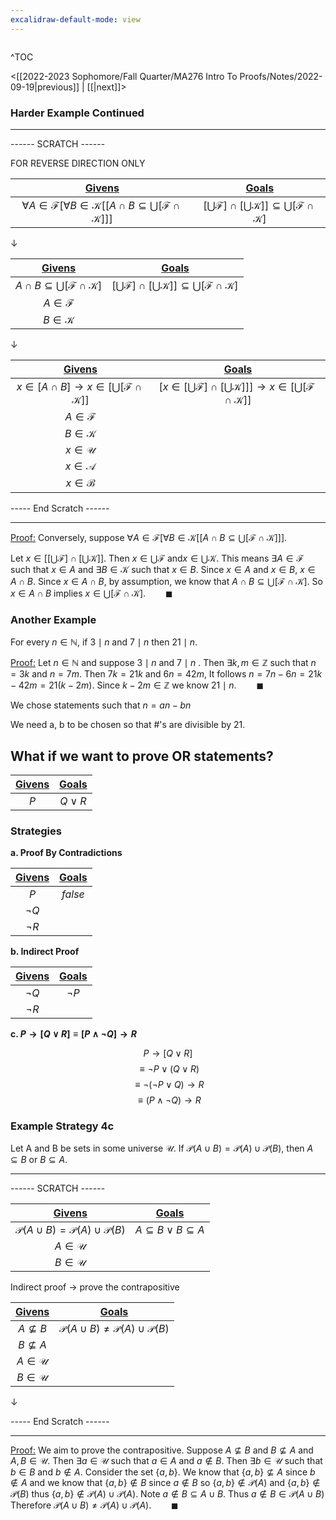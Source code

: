 ```yaml
---
excalidraw-default-mode: view
---
```



```toc

```

^TOC

<[[2022-2023 Sophomore/Fall Quarter/MA276 Intro To Proofs/Notes/2022-09-19|previous]] | [[|next]]>

### Harder Example Continued

---
------ SCRATCH ------

FOR REVERSE DIRECTION ONLY

|<u>Givens</u>|<u>Goals</u>|
| :---: | :---: |
|$\forall A \in \mathcal{F}[\forall B \in \mathcal{K}[[A\cap B \subseteq \bigcup[\mathcal{F}\cap\mathcal{K}]]]$|$[\bigcup \mathcal{F}]\cap [\bigcup\mathcal{K}]]\subseteq \bigcup[\mathcal{F}\cap\mathcal{K}]$|

$\downarrow$

|<u>Givens</u>|<u>Goals</u>|
| :---: | :---: |
|$A\cap B \subseteq \bigcup[\mathcal{F}\cap\mathcal{K}]$|$[\bigcup \mathcal{F}]\cap [\bigcup\mathcal{K}]]\subseteq \bigcup[\mathcal{F}\cap\mathcal{K}]$|
|$A \in \mathcal{F}$||
|$B \in \mathcal{K}$||

$\downarrow$

|<u>Givens</u>|<u>Goals</u>|
| :---: | :---: |
|$x \in [A\cap B] \to x \in [\bigcup[\mathcal{F}\cap\mathcal{K}]]$|$[x \in [\bigcup \mathcal{F}]\cap [\bigcup\mathcal{K}]]]\to x \in [\bigcup[\mathcal{F}\cap\mathcal{K}]]$|
|$A \in \mathcal{F}$||
|$B \in \mathcal{K}$||
|$x \in \mathcal{U}$||
|$x \in \mathcal{A}$||
|$x \in \mathcal{B}$||

----- End Scratch ------

---

<u>Proof:</u> Conversely, suppose $\forall A \in \mathcal{F}[\forall B \in \mathcal{K}[[A\cap B \subseteq \bigcup[\mathcal{F}\cap\mathcal{K}]]]$.

Let $x\in[[\bigcup\mathcal{F}]\cap[\bigcup\mathcal{K}]]$. Then $x \in \bigcup\mathcal{F}$ and$x \in \bigcup\mathcal{K}$. This means $\exists A \in \mathcal{F}$ such that $x\in A$ and $\exists B \in \mathcal{K}$ such that $x \in B$. Since $x \in A$ and $x\in B$, $x \in A \cap B$. Since $x \in A \cap B$, by assumption, we know that $A \cap B \subseteq \bigcup[\mathcal{F}\cap\mathcal{K}]$. So $x \in A \cap B$ implies $x \in \bigcup[\mathcal{F}\cap\mathcal{K}].\qquad\blacksquare$


### Another Example

For every $n\in\mathbb{N}$, if $3\mid n$ and $7 \mid n$ then $21 \mid n$.

<u>Proof:</u> Let $n\in\mathbb{N}$ and suppose $3 \mid n$ and $7 \mid n$ . Then $\exists k,m \in \mathbb{Z}$ such that $n=3k$ and $n=7m$. Then $7k = 21k$ and $6n = 42m$, It follows $n=7n-6n=21k-42m=21(k-2m)$. Since $k-2m\in\mathbb{Z}$ we know $21\mid n.\qquad\blacksquare$


We chose statements such that $n=an-bn$

We need a, b to be chosen so that #'s are divisible by 21.


## What if we want to prove OR statements?


|<u>Givens</u>|<u>Goals</u>|
| :---: | :---: |
|$P$|$Q\lor R$|

### Strategies

**a. Proof By Contradictions**

|<u>Givens</u>|<u>Goals</u>|
| :---: | :---: |
|$P$|$false$|
|$\neg Q$||
|$\neg R$||

**b. Indirect Proof** 

|<u>Givens</u>|<u>Goals</u>|
| :---: | :---: |
|$\neg Q$|$\neg P$|
|$\neg R$||

**c. $P\to[Q\lor R] \equiv [P\land \neg Q] \to R$**

$$P\to[Q\lor R] $$
$$\equiv \neg P\lor (Q \lor R)$$
$$\equiv \neg (\neg P \lor Q) \to R$$
$$\equiv (P \land \neg Q) \to R$$


### Example Strategy 4c

Let A and B be sets in some universe $\mathcal{U}$. If $\mathcal{P}(A\cup B) = \mathcal{P}(A)\cup\mathcal{P}(B)$, then $A\subseteq B$ or $B \subseteq A$.

---
------ SCRATCH ------


|<u>Givens</u>|<u>Goals</u>|
| :---: | :---: |
|$\mathcal{P}(A\cup B) = \mathcal{P}(A)\cup\mathcal{P}(B)$|$A\subseteq B \lor B \subseteq A$|
|$A \in \mathcal{U}$||
|$B \in \mathcal{U}$||

Indirect proof $\to$ prove the contrapositive

|<u>Givens</u>|<u>Goals</u>|
| :---: | :---: |
|$A\nsubseteq B$|$\mathcal{P}(A\cup B) \neq \mathcal{P}(A)\cup\mathcal{P}(B)$|
|$B \nsubseteq A$||
|$A \in \mathcal{U}$||
|$B \in \mathcal{U}$||


$\downarrow$


----- End Scratch ------

---

<u>Proof:</u> We aim to prove the contrapositive. Suppose $A\nsubseteq B$ and $B \nsubseteq A$ and $A,B\in\mathcal{U}$. Then $\exists a \in \mathcal{U}$ such that $a \in A$ and $a \notin B$. Then $\exists b \in \mathcal{U}$ such that $b \in B$ and $b \notin A$. Consider the set $\{a,b\}$. We know that $\{a,b\} \nsubseteq A$ since $b \notin A$ and we know that $\{a,b\} \notin B$ since $a\notin B$ so $\{a,b\}\notin\mathcal{P}(A)$ and   $\{a,b\}\notin\mathcal{P}(B)$ thus $\{a,b\}\notin \mathcal{P}(A)\cup\mathcal{P}(A).$ Note $a\notin B \subseteq A\cup B$. Thus $a\notin B \in \mathcal{P}(A\cup B)$ Therefore   $\mathcal{P}(A\cup B) \neq \mathcal{P}(A)\cup\mathcal{P}(A).\qquad\blacksquare$



